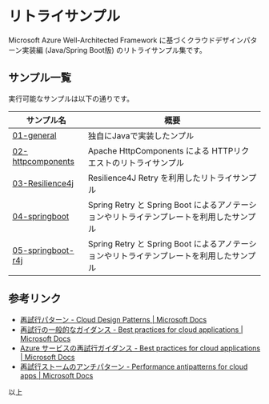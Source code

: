 # リトライサンプル

Microsoft Azure Well-Architected Framework に基づくクラウドデザインパターン実装編 (Java/Spring Boot版) のリトライサンプル集です。

## サンプル一覧

実行可能なサンプルは以下の通りです。

| サンプル名 | 概要 |
|---|---|
| [01-general](./01-general/README.md)| 独自にJavaで実装したンプル |
| [02-httpcomponents](./02-httpcomponents/README.md)| Apache HttpComponents による HTTPリクエストのリトライサンプル|
| [03-Resilience4j](./03-Resilience4J/README.md) | Resilience4J Retry を利用したリトライサンプル|
| [04-springboot](./04-springboot/README.md) | Spring Retry と Spring Boot によるアノテーションやリトライテンプレートを利用したサンプル |
| [05-springboot-r4j](./05-springboot-with-r4j/README.md) | Spring Retry と Spring Boot によるアノテーションやリトライテンプレートを利用したサンプル |

## 参考リンク

* [再試行パターン - Cloud Design Patterns | Microsoft Docs](https://docs.microsoft.com/ja-jp/azure/architecture/patterns/retry)
* [再試行の一般的なガイダンス - Best practices for cloud applications | Microsoft Docs](https://docs.microsoft.com/ja-jp/azure/architecture/best-practices/transient-faults)
* [Azure サービスの再試行ガイダンス - Best practices for cloud applications | Microsoft Docs](https://docs.microsoft.com/ja-jp/azure/architecture/best-practices/retry-service-specific)
* [再試行ストームのアンチパターン - Performance antipatterns for cloud apps | Microsoft Docs](https://docs.microsoft.com/ja-jp/azure/architecture/antipatterns/retry-storm/)
  
以上


